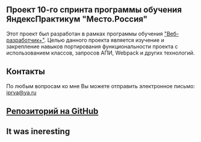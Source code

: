 ## Проект 10-го спринта программы обучения ЯндексПрактикум "Место.Россия"

Этот проект был разработан в рамках программы обучения ["Веб-разработчик+"](https://praktikum.yandex.ru/promo/long-courses/web).
Целью данного проекта является изучение и закрепление навыков портирования функциональности проекта с использованием классов, запросов АПИ, Webpack и других технологий.

## Контакты
По любым вопросам ко мне Вы можете отправить электронное письмо: iprva@ya.ru

## [Репозиторий на GitHub](https://github.com/Viktor-Ryabov/mesto.git)

## It was ineresting

